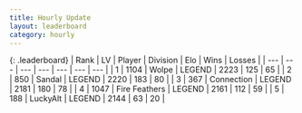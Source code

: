 ```yaml
---
title: Hourly Update
layout: leaderboard
category: hourly
---
```


{: .leaderboard}
| Rank | LV | Player | Division | Elo | Wins | Losses |
| --- | --- | --- | --- | --- | --- | --- |
| <span data-change="1">1</span> | 1104 | <span title="ID: 204953">Wolpe</span> | LEGEND | <span data-change="5">2223</span> | <span data-change="1">125</span> | <span data-change="0">65</span> |
| <span data-change="-1">2</span> | 850 | <span title="ID: 315148">Sandal</span> | LEGEND | <span data-change="0">2220</span> | <span data-change="0">183</span> | <span data-change="0">80</span> |
| <span data-change="0">3</span> | 367 | <span title="ID: 539711">Connection</span> | LEGEND | <span data-change="0">2181</span> | <span data-change="0">180</span> | <span data-change="0">78</span> |
| <span data-change="0">4</span> | 1047 | <span title="ID: 357425">Fire Feathers</span> | LEGEND | <span data-change="0">2161</span> | <span data-change="0">112</span> | <span data-change="0">59</span> |
| <span data-change="0">5</span> | 188 | <span title="ID: 512212">LuckyAlt</span> | LEGEND | <span data-change="0">2144</span> | <span data-change="0">63</span> | <span data-change="0">20</span> |